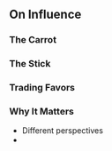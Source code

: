 ## On Influence

### The Carrot

### The Stick

### Trading Favors

### Why It Matters

* Different perspectives
* 